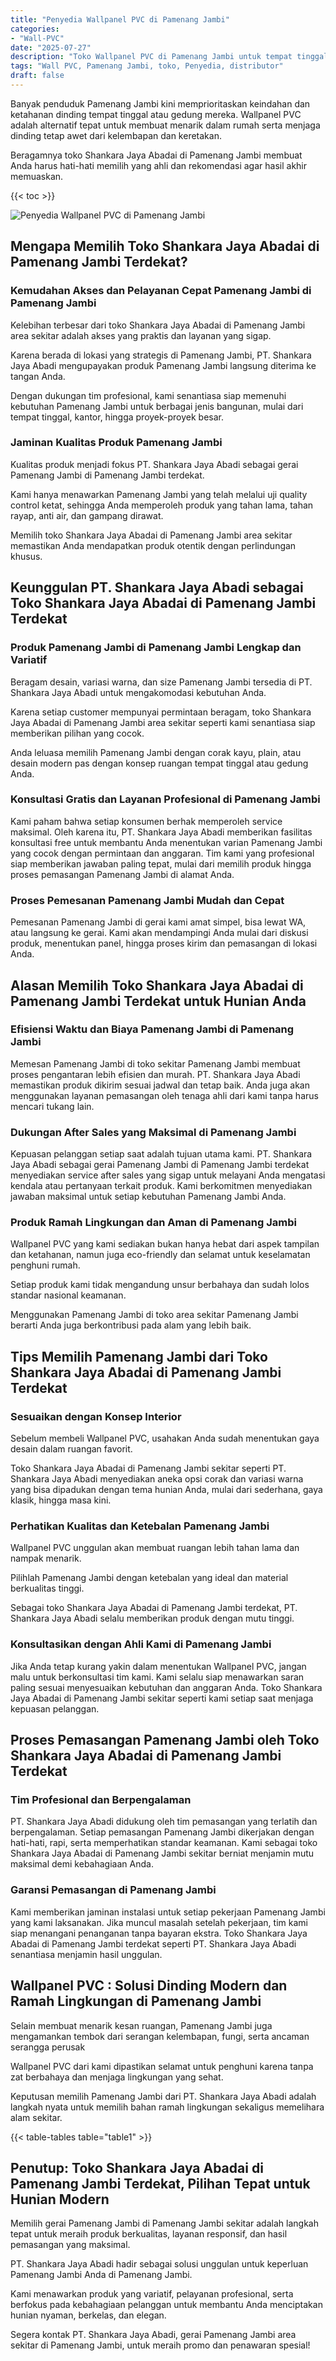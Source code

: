 ```yaml
---
title: "Penyedia Wallpanel PVC di Pamenang Jambi"
categories: 
- "Wall-PVC"
date: "2025-07-27"
description: "Toko Wallpanel PVC di Pamenang Jambi untuk tempat tinggal, perkantoran, dan toko. Produk berkualitas, pilihan motif, warna modern, beserta layanan penempatan oleh tim profesional serta jaminan resmi!|Servis penjualan Wallpanel PVC di Pamenang Jambi untuk keperluan hunian, kantor, maupun ritel, dengan material unggulan dan pemasangan oleh teknisi ahli dan jaminan resmi.|Alternatif Wallpanel PVC di Pamenang Jambi yang terbukti untuk hunian, office, dan toko, bersama produk berkualitas dan pemasangan dikerjakan oleh tenaga ahli ahli serta garansi resmi.|Penyediaan Wallpanel PVC di Pamenang Jambi untuk tempat tinggal, kantor, dan gerai, beserta panel terbaik dan instalasi oleh tenaga ahli berpengalaman, dilengkapi beserta kepastian resmi.}"
tags: "Wall PVC, Pamenang Jambi, toko, Penyedia, distributor"
draft: false
---
```


Banyak penduduk Pamenang Jambi kini memprioritaskan keindahan dan ketahanan dinding tempat tinggal atau gedung mereka.  Wallpanel PVC  adalah alternatif tepat untuk membuat menarik dalam rumah serta menjaga dinding tetap awet dari kelembapan dan keretakan.

Beragamnya toko Shankara Jaya Abadai di Pamenang Jambi membuat Anda harus hati-hati memilih yang ahli dan rekomendasi agar hasil akhir memuaskan.

{{< toc >}}

![Penyedia Wallpanel PVC di Pamenang Jambi](/images/Wall-PVC/Penyedia-Wallpanel-PVC-di-Pamenang-Jambi.png)


## Mengapa Memilih Toko Shankara Jaya Abadai di Pamenang Jambi Terdekat?

### Kemudahan Akses dan Pelayanan Cepat Pamenang Jambi di Pamenang Jambi

Kelebihan terbesar dari toko Shankara Jaya Abadai di Pamenang Jambi area sekitar adalah akses yang praktis dan layanan yang sigap.

Karena berada di lokasi yang strategis di Pamenang Jambi, PT. Shankara Jaya Abadi mengupayakan produk Pamenang Jambi langsung diterima ke tangan Anda.

Dengan dukungan tim profesional, kami senantiasa siap memenuhi kebutuhan Pamenang Jambi untuk berbagai jenis bangunan, mulai dari tempat tinggal, kantor, hingga proyek-proyek besar.

### Jaminan Kualitas Produk Pamenang Jambi

Kualitas produk menjadi fokus PT. Shankara Jaya Abadi sebagai gerai Pamenang Jambi di Pamenang Jambi terdekat.

Kami hanya menawarkan Pamenang Jambi yang telah melalui uji quality control ketat, sehingga Anda memperoleh produk yang tahan lama, tahan rayap, anti air, dan gampang dirawat.

Memilih toko Shankara Jaya Abadai di Pamenang Jambi area sekitar memastikan Anda mendapatkan produk otentik dengan perlindungan khusus.

## Keunggulan PT. Shankara Jaya Abadi sebagai Toko Shankara Jaya Abadai di Pamenang Jambi Terdekat

### Produk Pamenang Jambi di Pamenang Jambi Lengkap dan Variatif

Beragam desain, variasi warna, dan size Pamenang Jambi tersedia di PT. Shankara Jaya Abadi untuk mengakomodasi kebutuhan Anda.

Karena setiap customer mempunyai permintaan beragam, toko Shankara Jaya Abadai di Pamenang Jambi area sekitar seperti kami senantiasa siap memberikan pilihan yang cocok.

Anda leluasa memilih Pamenang Jambi dengan corak kayu, plain, atau desain modern pas dengan konsep ruangan tempat tinggal atau gedung Anda.

### Konsultasi Gratis dan Layanan Profesional di Pamenang Jambi

Kami paham bahwa setiap konsumen berhak memperoleh service maksimal. Oleh karena itu, PT. Shankara Jaya Abadi memberikan fasilitas konsultasi free untuk membantu Anda menentukan varian Pamenang Jambi yang cocok dengan permintaan dan anggaran. Tim kami yang profesional siap memberikan jawaban paling tepat, mulai dari memilih produk hingga proses pemasangan Pamenang Jambi di alamat Anda.

### Proses Pemesanan Pamenang Jambi Mudah dan Cepat

Pemesanan Pamenang Jambi di gerai kami amat simpel, bisa lewat WA, atau langsung ke gerai. Kami akan mendampingi Anda mulai dari diskusi produk, menentukan panel, hingga proses kirim dan pemasangan di lokasi Anda.

## Alasan Memilih Toko Shankara Jaya Abadai di Pamenang Jambi Terdekat untuk Hunian Anda

### Efisiensi Waktu dan Biaya Pamenang Jambi di Pamenang Jambi

Memesan Pamenang Jambi di toko sekitar Pamenang Jambi membuat proses pengantaran lebih efisien dan murah. PT. Shankara Jaya Abadi memastikan produk dikirim sesuai jadwal dan tetap baik. Anda juga akan menggunakan layanan pemasangan oleh tenaga ahli dari kami tanpa harus mencari tukang lain.

### Dukungan After Sales yang Maksimal di Pamenang Jambi

Kepuasan pelanggan setiap saat adalah tujuan utama kami. PT. Shankara Jaya Abadi sebagai gerai Pamenang Jambi di Pamenang Jambi terdekat menyediakan service after sales yang sigap untuk melayani Anda mengatasi kendala atau pertanyaan terkait produk. Kami berkomitmen menyediakan jawaban maksimal untuk setiap kebutuhan Pamenang Jambi Anda.

### Produk Ramah Lingkungan dan Aman di Pamenang Jambi

 Wallpanel PVC  yang kami sediakan bukan hanya hebat dari aspek tampilan dan ketahanan, namun juga eco-friendly dan selamat untuk keselamatan penghuni rumah.

Setiap produk kami tidak mengandung unsur berbahaya dan sudah lolos standar nasional keamanan.

Menggunakan Pamenang Jambi di toko area sekitar Pamenang Jambi berarti Anda juga berkontribusi pada alam yang lebih baik.

## Tips Memilih Pamenang Jambi dari Toko Shankara Jaya Abadai di Pamenang Jambi Terdekat

### Sesuaikan dengan Konsep Interior 

Sebelum membeli Wallpanel PVC, usahakan Anda sudah menentukan gaya desain dalam ruangan favorit.

Toko Shankara Jaya Abadai di Pamenang Jambi sekitar seperti PT. Shankara Jaya Abadi menyediakan aneka opsi corak dan variasi warna yang bisa dipadukan dengan tema hunian Anda, mulai dari sederhana, gaya klasik, hingga masa kini.

### Perhatikan Kualitas dan Ketebalan Pamenang Jambi

 Wallpanel PVC  unggulan akan membuat ruangan lebih tahan lama dan nampak menarik.

Pilihlah Pamenang Jambi dengan ketebalan yang ideal dan material berkualitas tinggi.

Sebagai toko Shankara Jaya Abadai di Pamenang Jambi terdekat, PT. Shankara Jaya Abadi selalu memberikan produk dengan mutu tinggi.

### Konsultasikan dengan Ahli Kami di Pamenang Jambi

Jika Anda tetap kurang yakin dalam menentukan Wallpanel PVC, jangan malu untuk berkonsultasi tim kami. Kami selalu siap menawarkan saran paling sesuai menyesuaikan kebutuhan dan anggaran Anda. Toko Shankara Jaya Abadai di Pamenang Jambi sekitar seperti kami setiap saat menjaga kepuasan pelanggan.

## Proses Pemasangan Pamenang Jambi oleh Toko Shankara Jaya Abadai di Pamenang Jambi Terdekat

### Tim Profesional dan Berpengalaman

PT. Shankara Jaya Abadi didukung oleh tim pemasangan yang terlatih dan berpengalaman. Setiap pemasangan Pamenang Jambi dikerjakan dengan hati-hati, rapi, serta memperhatikan standar keamanan. Kami sebagai toko Shankara Jaya Abadai di Pamenang Jambi sekitar berniat menjamin mutu maksimal demi kebahagiaan Anda.

### Garansi Pemasangan di Pamenang Jambi

Kami memberikan jaminan instalasi untuk setiap pekerjaan Pamenang Jambi yang kami laksanakan. Jika muncul masalah setelah pekerjaan, tim kami siap menangani penanganan tanpa bayaran ekstra. Toko Shankara Jaya Abadai di Pamenang Jambi terdekat seperti PT. Shankara Jaya Abadi senantiasa menjamin hasil unggulan.

##  Wallpanel PVC : Solusi Dinding Modern dan Ramah Lingkungan di Pamenang Jambi

Selain membuat menarik kesan ruangan, Pamenang Jambi juga mengamankan tembok dari serangan kelembapan, fungi, serta ancaman serangga perusak

 Wallpanel PVC  dari kami dipastikan selamat untuk penghuni karena tanpa zat berbahaya dan menjaga lingkungan yang sehat.

Keputusan memilih Pamenang Jambi dari PT. Shankara Jaya Abadi adalah langkah nyata untuk memilih bahan ramah lingkungan sekaligus memelihara alam sekitar.

{{< table-tables table="table1" >}}

## Penutup: Toko Shankara Jaya Abadai di Pamenang Jambi Terdekat, Pilihan Tepat untuk Hunian Modern

Memilih gerai Pamenang Jambi di Pamenang Jambi sekitar adalah langkah tepat untuk meraih produk berkualitas, layanan responsif, dan hasil pemasangan yang maksimal.

PT. Shankara Jaya Abadi hadir sebagai solusi unggulan untuk keperluan Pamenang Jambi Anda di Pamenang Jambi.

Kami menawarkan produk yang variatif, pelayanan profesional, serta berfokus pada kebahagiaan pelanggan untuk membantu Anda menciptakan hunian nyaman, berkelas, dan elegan.

Segera kontak PT. Shankara Jaya Abadi, gerai Pamenang Jambi area sekitar di Pamenang Jambi, untuk meraih promo dan penawaran spesial!